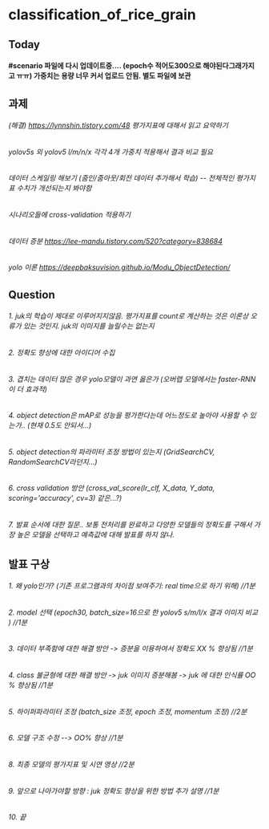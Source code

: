 # classification_of_rice_grain

## Today
#### #scenario 파일에 다시 업데이트중.... (epoch수 적어도300으로 해야된다그래가지고 ㅠㅠ) 가중치는 용량 너무 커서 업로드 안됨. 별도 파일에 보관

## 과제
###### (해결) https://lynnshin.tistory.com/48 평가지표에 대해서 읽고 요약하기
###### yolov5s 외 yolov5 l/m/n/x 각각 4개 가중치 적용해서 결과 비교 필요
###### 데이터 스케일링 해보기 (줌인/줌아웃/회전 데이터 추가해서 학습) -- 전체적인 평가지표 수치가 개선되는지 봐야함
###### 시나리오들에 cross-validation 적용하기
###### 데이터 증분 https://lee-mandu.tistory.com/520?category=838684
###### yolo 이론 https://deepbaksuvision.github.io/Modu_ObjectDetection/

## Question
###### 1. juk의 학습이 제대로 이루어지지않음. 평가지표를 count로 계산하는 것은 이론상 오류가 있는 것인지. juk의 이미지를 늘릴수는 없는지
###### 2. 정확도 향상에 대한 아이디어 수집
###### 3. 겹치는 데이터 많은 경우 yolo모델이 과연 옳은가 (오버랩 모델에서는 faster-RNN이 더 효과적)
###### 4. object detection은 mAP로 성능을 평가한다는데 어느정도로 높아야 사용할 수 있는가.. (현재 0.5도 안되서...)
###### 5. object detection의 파라미터 조정 방법이 있는지 (GridSearchCV, RandomSearchCV라던지...)
###### 6. cross validation 방안 (cross_val_score(lr_clf, X_data, Y_data, scoring='accuracy', cv=3) 같은...?)
###### 7. 발표 순서에 대한 질문.. 보통 전처리를 완료하고 다양한 모델들의 정확도를 구해서 가장 높은 모델을 선택하고 예측값에 대해 발표를 하지 않나. 

## 발표 구상
###### 1. 왜 yolo인가? (기존 프로그램과의 차이점 보여주기: real time으로 하기 위해) //1분
###### 2. model 선택 (epoch30, batch_size=16으로 한 yolov5 s/m/l/x 결과 이미지 비교 ) //1분
###### 3. 데이터 부족함에 대한 해결 방안 -> 증분을 이용하여서 정확도 XX % 향상됨 //1분
###### 4. class 불균형에 대한 해결 방안 -> juk 이미지 증분해봄 -> juk 에 대한 인식률 OO % 향상됨 //1분
###### 5. 하이퍼파라미터 조정 (batch_size 조정, epoch 조정, momentum 조정) //2분
###### 6. 모델 구조 수정 --> OO% 향상 //1분
###### 8. 최종 모델의 평가지표 및 시연 영상 //2분
###### 9. 앞으로 나아가야할 방향 : juk 정확도 향상을 위한 방법 추가 설명 //1분
###### 10. 끝

